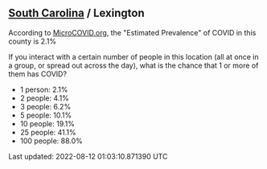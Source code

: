 
## [South Carolina](/united-states/south-carolina) / Lexington

According to [MicroCOVID.org](http://microcovid.org),
the "Estimated Prevalence" of COVID in this county is 2.1%

If you interact with a certain number of people in this location
(all at once in a group, or spread out across the day), what is the chance that
1 or more of them has COVID?

- 1 person: 2.1%
- 2 people: 4.1%
- 3 people: 6.2%
- 5 people: 10.1%
- 10 people: 19.1%
- 25 people: 41.1%
- 100 people: 88.0%

Last updated: 2022-08-12 01:03:10.871390 UTC
